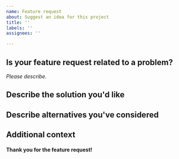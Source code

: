```yaml
---
name: Feature request
about: Suggest an idea for this project
title: ''
labels: ''
assignees: ''

---
```


## Is your feature request related to a problem?

*Please describe.*

## Describe the solution you'd like



## Describe alternatives you've considered



## Additional context



#### Thank you for the feature request!
